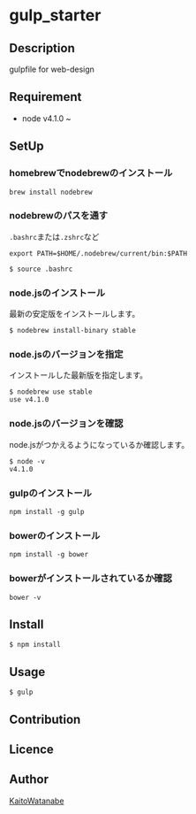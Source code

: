 gulp_starter
====

## Description
gulpfile for web-design

## Requirement
* node v4.1.0 ~

## SetUp
### homebrewでnodebrewのインストール

```
brew install nodebrew
```

### nodebrewのパスを通す

`.bashrc`または`.zshrc`など

```
export PATH=$HOME/.nodebrew/current/bin:$PATH
```

```
$ source .bashrc
```

### node.jsのインストール

最新の安定版をインストールします。

```
$ nodebrew install-binary stable
```

### node.jsのバージョンを指定

インストールした最新版を指定します。

```
$ nodebrew use stable
use v4.1.0
```
### node.jsのバージョンを確認

node.jsがつかえるようになっているか確認します。

```
$ node -v
v4.1.0
```

### gulpのインストール

```
npm install -g gulp
```

### bowerのインストール

```
npm install -g bower
```

### bowerがインストールされているか確認

```
bower -v
```

## Install

```
$ npm install
```

## Usage

```
$ gulp
```

## Contribution

## Licence



## Author

[KaitoWatanabe](https://github.com/KaitoWatanabe)
